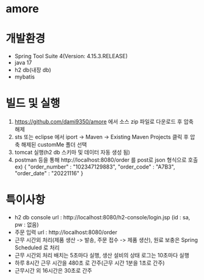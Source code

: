 # amore

# 개발환경
- Spring Tool Suite 4(Version: 4.15.3.RELEASE)
- java 17
- h2 db(내장 db)
- mybatis

# 빌드 및 실행
 1. https://github.com/dami9350/amore 에서 소스 zip 파일로 다운로드 후 압축 해제
 2. sts 또는 eclipse 에서 iport -> Maven -> Existing Maven Projects 클릭 후 압축 해제된 customMe 폴더 선택
 3. tomcat 실행(h2 db 스키마 및 데이터 자동 생성 됨)
 4. postman 등을 통해 http://localhost:8080/order 를 post로 json 형식으로 호출
    ex) 
    {
    "order_number" : "102347129883",
    "order_code" : "A7B3",
    "order_date" : "20221116"
    }
 
# 특이사항
- h2 db console url : http://localhost:8080/h2-console/login.jsp (id : sa, pw : 없음)
- 주문 입력 url : http://localhost:8080/order
- 근무 시간외 처리(제품 생산 -> 발송, 주문 접수 -> 제품 생산), 원료 보충은 Spring Scheduled 로 처리
- 근무 시간외 처리 배치는 5초마다 실행, 생산 설비의 상태 로그는 10초마다 실행
- 하루 8시간 근무 시간을 480초 로 간주(근무 시간 1분을 1초로 간주)
- 근무시간 외 16시간은 30초로 간주
